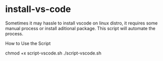 # install-vs-code
Sometimes it may hassle to install vscode on linux distro, it requires some manual process or install aditional package. This script will automate the process.

How to Use the Script

chmod +x script-vscode.sh
./script-vscode.sh
